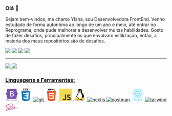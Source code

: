 ### Olá 👋

Sejam bem-vindos, me chamo Ylana, sou Desenvolvedora FrontEnd. Venho estudado de forma autonôma ao longo de um ano e meio, até entrar no Reprograma, onde pude melhorar e desenvolver muitas habilidades. Gosto de fazer desafios, principalmente os que envolvam estilização, então, a maioria dos meus repositórios são de desafios.

<!--
**ylanaportela/ylanaportela** is a ✨ _special_ ✨ repository because its `README.md` (this file) appears on your GitHub profile.

Sejam bem-vindos, me chamo Ylana, sou Desenvolvedora FrontEnd. Venho estudado de forma autonôma ao longo de um e ano e meio, até que tive oportunidade de entrar no Reprograma, onde pude melhorar e desenvolver muitas habilidades. Gosto de fazer desafios, principalmente os que envolvam estilização, então, a maioria dos meus repositórios são de desafios.

Here are some ideas to get you started:

- 🔭 I’m currently working on ...
- 🌱 I’m currently learning ...
- 👯 I’m looking to collaborate on ...
- 🤔 I’m looking for help with ...
- 💬 Ask me about ...
- 📫 How to reach me: ...
- 😄 Pronouns: ...
- ⚡ Fun fact: ...
-->

[<img src="https://img.shields.io/badge/twitter-%231DA1F2.svg?&style=for-the-badge&logo=twitter&logoColor=white" />](https://twitter.com/YlanaAdorno) [<img src="https://img.shields.io/badge/linkedin-%230077B5.svg?&style=for-the-badge&logo=linkedin&logoColor=white" />](https://www.linkedin.com/in/ylana-portela/) [<img src = "https://img.shields.io/badge/instagram-%23E4405F.svg?&style=for-the-badge&logo=instagram&logoColor=white">](https://www.instagram.com/_ylanaportela/) [<img src = "https://img.shields.io/badge/facebook-%231877F2.svg?&style=for-the-badge&logo=facebook&logoColor=white">](https://www.facebook.com/ylana.adorno/)


______________________________________


<div>
<a href="https://github.com/ylanaportela">
<img height="180em" src="https://github-readme-stats.vercel.app/api/top-langs/?username=ylanaportela&layout=compact&langs_count=7&theme=dracula"/>
<img height="180em" src="https://github-readme-stats.vercel.app/api?username=ylanaportela&show_icons=true&theme=dracula"/>
</div>
  
  
<!--   ![Anurag's GitHub stats](https://github-readme-stats.vercel.app/api?username=ylanaportela&show_icons=true&theme=dracula) -->
  
  <h3 align="left">Linguagens e Ferramentas:</h3>
<p align="left"> <a href="https://getbootstrap.com" target="_blank" rel="noreferrer"> <img src="https://raw.githubusercontent.com/devicons/devicon/master/icons/bootstrap/bootstrap-plain-wordmark.svg" alt="bootstrap" width="40" height="40"/> </a> <a href="https://www.w3schools.com/css/" target="_blank" rel="noreferrer"> <img src="https://raw.githubusercontent.com/devicons/devicon/master/icons/css3/css3-original-wordmark.svg" alt="css3" width="40" height="40"/> </a> <a href="https://git-scm.com/" target="_blank" rel="noreferrer"> <img src="https://www.vectorlogo.zone/logos/git-scm/git-scm-icon.svg" alt="git" width="40" height="40"/> </a> <a href="https://www.w3.org/html/" target="_blank" rel="noreferrer"> <img src="https://raw.githubusercontent.com/devicons/devicon/master/icons/html5/html5-original-wordmark.svg" alt="html5" width="40" height="40"/> </a> <a href="https://developer.mozilla.org/en-US/docs/Web/JavaScript" target="_blank" rel="noreferrer"> <img src="https://raw.githubusercontent.com/devicons/devicon/master/icons/javascript/javascript-original.svg" alt="javascript" width="40" height="40"/> </a> <a href="https://www.linux.org/" target="_blank" rel="noreferrer"> <img src="https://raw.githubusercontent.com/devicons/devicon/master/icons/linux/linux-original.svg" alt="linux" width="40" height="40"/> </a> <a href="https://nextjs.org/" target="_blank" rel="noreferrer"> <img src="https://cdn.worldvectorlogo.com/logos/nextjs-2.svg" alt="nextjs" width="40" height="40"/> </a> <a href="https://postman.com" target="_blank" rel="noreferrer"> <img src="https://www.vectorlogo.zone/logos/getpostman/getpostman-icon.svg" alt="postman" width="40" height="40"/> </a> <a href="https://reactjs.org/" target="_blank" rel="noreferrer"> <img src="https://raw.githubusercontent.com/devicons/devicon/master/icons/react/react-original-wordmark.svg" alt="react" width="40" height="40"/> </a> <a href="https://tailwindcss.com/" target="_blank" rel="noreferrer"> <img src="https://www.vectorlogo.zone/logos/tailwindcss/tailwindcss-icon.svg" alt="tailwind" width="40" height="40"/> <img alt="sass" height="30" width="40" src="https://raw.githubusercontent.com/devicons/devicon/9f4f5cdb393299a81125eb5127929ea7bfe42889/icons/sass/sass-original.svg"></a> </p>



